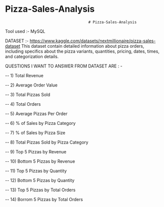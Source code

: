 # Pizza-Sales-Analysis

                                          # Pizza-Sales-Analysis

Tool used :- MySQL 

DATASET :- https://www.kaggle.com/datasets/nextmillionaire/pizza-sales-dataset
This dataset contain detailed information about pizza orders, including specifics about the pizza variants, quantities, pricing, dates, times, and categorization details.

QUESTIONS I WANT TO ANSWER FROM DATASET ARE : -
 
-- 1) Total Revenue 

-- 2) Average Order Value

-- 3) Total Pizzas Sold

-- 4) Total Orders

-- 5) Average Pizzas Per Order 

-- 6) % of Sales by Pizza Category

-- 7) % of Sales by Pizza Size

-- 8) Total Pizzas Sold by Pizza Category

-- 9) Top 5 Pizzas by Revenue

-- 10) Bottom 5 Pizzas by Revenue

-- 11) Top 5 Pizzas by Quantity

-- 12) Bottom 5 Pizzas by Quantity

-- 13) Top 5 Pizzas by Total Orders

-- 14) Borrom 5 Pizzas by Total Orders

